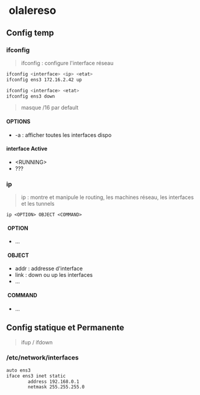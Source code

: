#  olalereso

## Config temp

### ifconfig
>
> ifconfig : configure l'interface réseau

```bash
ifconfig <interface> <ip> <etat>
ifconfig ens3 172.16.2.42 up

ifconfig <interface> <etat>
ifconfig ens3 down
```

> masque /16 par default

#### OPTIONS

- -a : afficher toutes les interfaces dispo

#### interface Active

- \<RUNNING\>
- ???

### ip
>
> ip : montre et manipule le routing, les machines réseau, les interfaces et les tunnels

`ip <OPTION> OBJECT <COMMAND>`

####  OPTION

- ...

####  OBJECT

- addr : addresse d'interface
- link : down ou up les interfaces
- ...

####  COMMAND

- ...

## Config statique et Permanente

> ifup / ifdown

### /etc/network/interfaces

```bash
auto ens3
iface ens3 inet static
        address 192.168.0.1
        netmask 255.255.255.0

```
